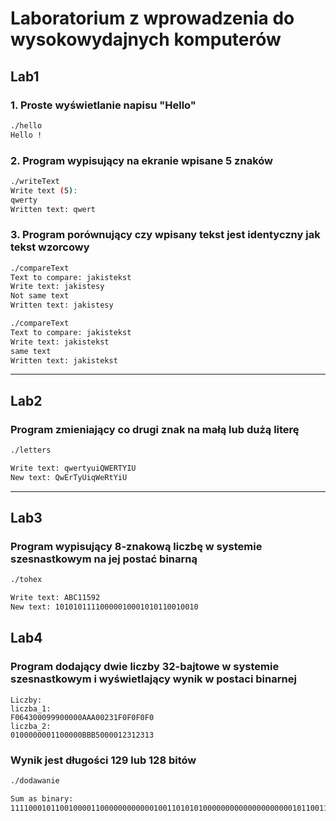 # Laboratorium z wprowadzenia do wysokowydajnych komputerów

## Lab1

### 1. Proste wyświetlanie napisu "Hello"
```bash
./hello
Hello !
```

### 2. Program wypisujący na ekranie wpisane 5 znaków
```bash
./writeText
Write text (5):
qwerty
Written text: qwert
```

### 3. Program porównujący czy wpisany tekst jest identyczny jak tekst wzorcowy
```bash
./compareText
Text to compare: jakistekst
Write text: jakistesy
Not same text
Written text: jakistesy

./compareText
Text to compare: jakistekst
Write text: jakistekst
same text
Written text: jakistekst
```

---

## Lab2

### Program zmieniający co drugi znak na małą lub dużą literę
```bash
./letters

Write text: qwertyuiQWERTYIU
New text: QwErTyUiqWeRtYiU
```

---

## Lab3

### Program wypisujący 8-znakową liczbę w systemie szesnastkowym na jej postać binarną
```bash
./tohex

Write text: ABC11592
New text: 10101011110000010001010110010010
```

## Lab4

### Program dodający dwie liczby 32-bajtowe w systemie szesnastkowym i wyświetlający wynik w postaci binarnej
```
Liczby:
liczba_1:
F064300099900000AAA00231F0F0F0F0
liczba_2:
0100000001100000BBB5000012312313
```

### Wynik jest długości 129 lub 128 bitów

```bash
./dodawanie

Sum as binary:
11110001011001000011000000000000100110101010000000000000000000010110011001010101000000100011001000000011001000100001010000000011
```